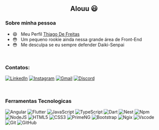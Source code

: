 <h2 align="center">Alouu 😃</h2>

<h3> Sobre minha pessoa </h3>

- 😄 &nbsp; Meu Perfil <a href="https://thiagofreitasdevportfolio.vercel.app/">Thiago De Freitas<a>
- 😳 &nbsp; Um pequeno rookie ainda nessa grande área de Front-End
- 😳 &nbsp; Me desculpa se eu sempre defender Daiki-Senpai

<br/>


### Contatos: 
[![LinkedIn](https://img.shields.io/badge/LinkedIn-0077B5?style=for-the-badge&logo=linkedin&logoColor=white)](https://www.linkedin.com/in/henrythiago/)
[![Instagram](https://img.shields.io/badge/-Instagram-%23E4405F?style=for-the-badge&logo=instagram&logoColor=white)](https://www.instagram.com/henry.toxy/)
[![Gmail](https://img.shields.io/badge/Gmail-333333?style=for-the-badge&logo=gmail&logoColor=red)](mailto:thihenry338@gmail.com)
[![Discord](https://img.shields.io/badge/Discord-7289DA?style=for-the-badge&logo=discord&logoColor=white)](https://discord.com/channels/@Toxylol/)


<br>


<h3>Ferramentas Tecnologicas</h3>

![Angular](https://img.shields.io/badge/Angular-DD0031?style=for-the-badge&logo=angular&logoColor=white)
![Flutter](https://img.shields.io/badge/Flutter-02569B?style=for-the-badge&logo=flutter&logoColor=white)
![JavaScript](https://img.shields.io/badge/JavaScript-F7DF1E?style=for-the-badge&logo=javascript&logoColor=black)
![TypeScript](https://img.shields.io/badge/TypeScript-007ACC?style=for-the-badge&logo=typescript&logoColor=white)
![Dart](https://img.shields.io/badge/Dart-0175C2?style=for-the-badge&logo=dart&logoColor=white)
![Nest](https://img.shields.io/badge/nestjs-%23E0234E.svg?style=for-the-badge&logo=nestjs&logoColor=white)
![Npm](https://img.shields.io/badge/Npm-CD1313?logo=npm&style=for-the-badge&logoColor=white)
![NodeJS](https://img.shields.io/badge/node.js-6DA55F?style=for-the-badge&logo=node.js&logoColor=white)
![HTML5](https://img.shields.io/badge/HTML5-E34F26?style=for-the-badge&logo=html5&logoColor=white)
![CSS3](https://img.shields.io/badge/CSS3-1572B6?style=for-the-badge&logo=css3&logoColor=white)
![PrimeNG](https://img.shields.io/badge/-PrimeNG-1E293B?style=for-the-badge&logo=primeng&logoColor=white)
![Bootstrap](https://img.shields.io/badge/-boostrap-0D1117?style=for-the-badge&logo=bootstrap&labelColor=0D1117)
![Ngix](https://img.shields.io/badge/Nginx-009639?logo=nginx&logoColor=white&style=for-the-badge)
![Vscode](https://img.shields.io/badge/Vscode-007ACC?style=for-the-badge&logo=visual-studio-code&logoColor=white)
![Git](https://img.shields.io/badge/GIT-E44C30?style=for-the-badge&logo=git&logoColor=white)
![GitHub](https://img.shields.io/badge/GitHub-100000?style=for-the-badge&logo=github&logoColor=white)
